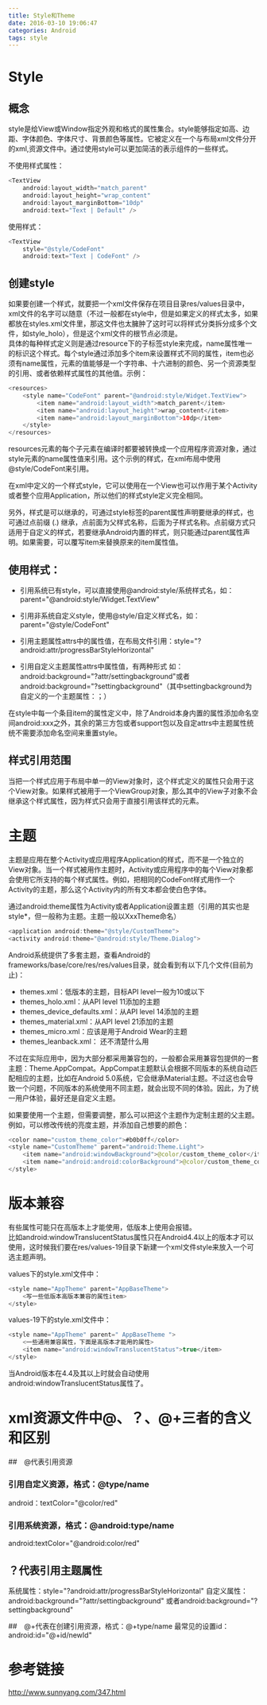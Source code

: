```yaml
---
title: Style和Theme
date: 2016-03-10 19:06:47
categories: Android
tags: style
---
```


# Style

## 概念


style是给View或Window指定外观和格式的属性集合。style能够指定如高、边距、字体颜色、字体尺寸、背景颜色等属性。它被定义在一个与布局xml文件分开的xml,资源文件中。通过使用style可以更加简洁的表示组件的一些样式。

<!--more-->

不使用样式属性：
```java
<TextView
	android:layout_width="match_parent"
	android:layout_height="wrap_content"
	android:layout_marginBottom="10dp"
	android:text="Text | Default" />
```

使用样式：
```java
<TextView
	style="@style/CodeFont"
	android:text="Text | CodeFont" />
```

## 创建style

如果要创建一个样式，就要把一个xml文件保存在项目目录res/values目录中，xml文件的名字可以随意（不过一般都在style中，但是如果定义的样式太多，如果都放在styles.xml文件里，那这文件也太臃肿了这时可以将样式分类拆分成多个文件，如style_holo），但是这个xml文件的根节点必须是<resources>。    
具体的每种样式定义则是通过resource下的子标签style来完成，name属性唯一的标识这个样式。每个style通过添加多个item来设置样式不同的属性，item也必须有name属性，<item>元素的值能够是一个字符串、十六进制的颜色、另一个资源类型的引用、或者依赖样式属性的其他值。示例：

```java
<resources>
    <style name="CodeFont" parent="@android:style/Widget.TextView">
        <item name="android:layout_width">match_parent</item>
        <item name="android:layout_height">wrap_content</item>
        <item name="android:layout_marginBottom">10dp</item>
    </style>
</resources>
```

resources元素的每个子元素在编译时都要被转换成一个应用程序资源对象，通过style元素的name属性值来引用。这个示例的样式，在xml布局中使用@style/CodeFont来引用。

在xml中定义的一个样式style，它可以使用在一个View也可以作用于某个Activity或者整个应用Application，所以他们的样式style定义完全相同。


另外，样式是可以继承的，可通过style标签的parent属性声明要继承的样式，也可通过点前缀 (.) 继承，点前面为父样式名称，后面为子样式名称。点前缀方式只适用于自定义的样式，若要继承Android内置的样式，则只能通过parent属性声明。如果需要，可以覆写item来替换原来的item属性值。


## 使用样式：
- 引用系统已有style，可以直接使用@android:style/系统样式名，如：parent="@android:style/Widget.TextView"

- 引用非系统自定义style，使用@style/自定义样式名，如：parent="@style/CodeFont"

- 引用主题属性attrs中的属性值，在布局文件引用：style="?android:attr/progressBarStyleHorizontal"

- 引用自定义主题属性attrs中属性值，有两种形式 如：android:background="?attr/settingbackground"或者android:background="?settingbackground"（其中settingbackground为自定义的一个主题属性：<attr name="settingbackground" format="reference|color"/>；）

在style中每一个条目item的属性定义中，除了Android本身内置的属性添加命名空间android:xxx之外，其余的第三方包或者support包以及自定attrs中主题属性统统不需要添加命名空间来重置style。

## 样式引用范围

当把一个样式应用于布局中单一的View对象时，这个样式定义的属性只会用于这个View对象。如果样式被用于一个ViewGroup对象，那么其中的View子对象不会继承这个样式属性，因为样式只会用于直接引用该样式的元素。


# 主题

主题是应用在整个Activity或应用程序Application的样式，而不是一个独立的View对象。当一个样式被用作主题时，Activity或应用程序中的每个View对象都会使用它所支持的每个样式属性。例如，把相同的CodeFont样式用作一个Activity的主题，那么这个Activity内的所有文本都会使白色字体。


通过android:theme属性为Activity或者Application设置主题（引用的其实也是style*，但一般称为主题。主题一般以XxxTheme命名）
```java
<application android:theme="@style/CustomTheme"> 
<activity android:theme="@android:style/Theme.Dialog"> 
```


Android系统提供了多套主题，查看Android的frameworks/base/core/res/res/values目录，就会看到有以下几个文件(目前为止)：

- themes.xml：低版本的主题，目标API level一般为10或以下
- themes_holo.xml：从API level 11添加的主题
- themes_device_defaults.xml：从API level 14添加的主题
- themes_material.xml：从API level 21添加的主题
- themes_micro.xml：应该是用于Android Wear的主题
- themes_leanback.xml： 还不清楚什么用


不过在实际应用中，因为大部分都采用兼容包的，一般都会采用兼容包提供的一套主题：Theme.AppCompat。AppCompat主题默认会根据不同版本的系统自动匹配相应的主题，比如在Android 5.0系统，它会继承Material主题。不过这也会导致一个问题，不同版本的系统使用不同主题，就会出现不同的体验。因此，为了统一用户体验，最好还是自定义主题。


如果要使用一个主题，但需要调整，那么可以把这个主题作为定制主题的父主题。例如，可以修改传统的亮度主题，并添加自己想要的颜色：
```java
<color name="custom_theme_color">#b0b0ff</color>
<style name="CustomTheme" parent="android:Theme.Light">
	<item name="android:windowBackground">@color/custom_theme_color</item>
	<item name="android:android:colorBackground">@color/custom_theme_color</item>
</style> 
```

# 版本兼容


有些属性可能只在高版本上才能使用，低版本上使用会报错。  
比如android:windowTranslucentStatus属性只在Android4.4以上的版本才可以使用，这时候我们要在res/values-19目录下新建一个xml文件style来放入一个可选主题声明。

values下的style.xml文件中：
```java
<style name="AppTheme" parent="AppBaseTheme">
	<写一些低版本高版本兼容的属性item>
</style>
```
values-19下的style.xml文件中：

```java
<style name="AppTheme" parent=" AppBaseTheme ">
	<一些通用兼容属性，下面是高版本才能用的属性>
	<item name="android:windowTranslucentStatus">true</item>
</style>
```

当Android版本在4.4及其以上时就会自动使用android:windowTranslucentStatus属性了。


# xml资源文件中@、？、@+三者的含义和区别

##　@代表引用资源

### 引用自定义资源，格式：@type/name

android：textColor="@color/red"

### 引用系统资源，格式：@android:type/name
android:textColor="@android:color/red"

## ？代表引用主题属性
系统属性：style="?android:attr/progressBarStyleHorizontal"
自定义属性：android:background="?attr/settingbackground"
		或者android:background="?settingbackground"

##　@+代表在创建引用资源，格式：@+type/name
最常见的设置id：
android:id="@+id/newId"




# 参考链接
<http://www.sunnyang.com/347.html>